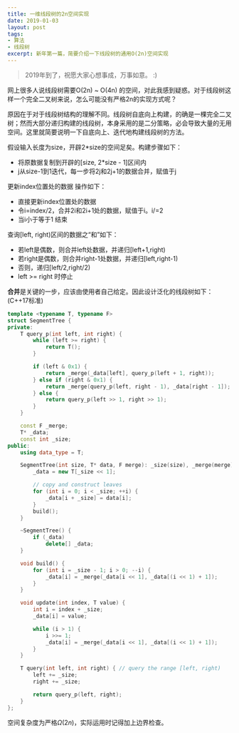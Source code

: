 ```yaml
---
title: 一维线段树的2n空间实现
date: 2019-01-03
layout: post
tags:
- 算法
- 线段树
excerpt: 新年第一篇，简要介绍一下线段树的通用O(2n)空间实现
---
```

> 2019年到了，祝愿大家心想事成，万事如意。 :)

网上很多人说线段树需要O(2n) ~ O(4n) 的空间，对此我感到疑惑。对于线段树这样一个完全二叉树来说，怎么可能没有严格2n的实现方式呢？

原因在于对于线段树结构的理解不同。线段树自底向上构建，的确是一棵完全二叉树；然而大部分递归构建的线段树，本身采用的是二分策略，必会导致大量的无用空间。这里就简要说明一下自底向上、迭代地构建线段树的方法。

假设输入长度为size，开辟2*size的空间足矣。构建步骤如下：
- 将原数据复制到开辟的[size, 2*size - 1]区间内
- j从size-1到1迭代，每一步将2j和2j+1的数据合并，赋值于j

更新index位置处的数据 操作如下：
- 直接更新index位置处的数据
- 令i=index/2，合并2i和2i+1处的数据，赋值于i。i/=2
- 当i小于等于1 结束

查询[left, right)区间的数据之“和”如下：
- 若left是偶数，则合并left处数据，并递归[left+1,right)
- 若right是偶数，则合并right-1处数据，并递归[left,right-1)
- 否则，递归[left/2,right/2)
- left >= right 时停止

**合并**是关键的一步，应该由使用者自己给定。因此设计泛化的线段树如下：(C++17标准)
```cpp
template <typename T, typename F>
struct SegmentTree {
private:
    T query_p(int left, int right) {
        while (left >= right) {
            return T();
        }

        if (left & 0x1) {
            return _merge(_data[left], query_p(left + 1, right));
        } else if (right & 0x1) {
            return _merge(query_p(left, right - 1), _data[right - 1]);
        } else {
            return query_p(left >> 1, right >> 1);
        }
    }

    const F _merge;
    T* _data;
    const int _size;
public:
    using data_type = T;

    SegmentTree(int size, T* data, F merge): _size(size), _merge(merge) {
        _data = new T[_size << 1];

        // copy and construct leaves
        for (int i = 0; i < _size; ++i) {
            _data[i + _size] = data[i];
        }
        build();
    }

    ~SegmentTree() {
        if (_data)
            delete[] _data;
    }

    void build() {
        for (int i = _size - 1; i > 0; --i) {
            _data[i] = _merge(_data[i << 1], _data[(i << 1) + 1]);
        }
    }

    void update(int index, T value) {
        int i = index + _size;
        _data[i] = value;

        while (i > 1) {
            i >>= 1;
            _data[i] = _merge(_data[i << 1], _data[(i << 1) + 1]);
        }
    }

    T query(int left, int right) { // query the range [left, right)
        left += _size;
        right += _size;

        return query_p(left, right);
    }
};
```

空间复杂度为严格$\Omega(2n)$，实际运用时记得加上边界检查。
